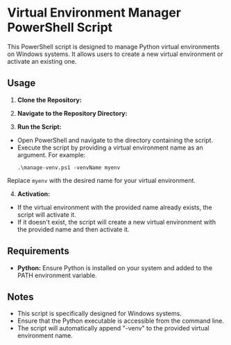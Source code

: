 # Virtual Environment Manager PowerShell Script

This PowerShell script is designed to manage Python virtual environments on Windows systems. It allows users to create a new virtual environment or activate an existing one.

## Usage

1. **Clone the Repository:**

2. **Navigate to the Repository Directory:**

3. **Run the Script:**
- Open PowerShell and navigate to the directory containing the script.
- Execute the script by providing a virtual environment name as an argument. For example:
  ```
  .\manage-venv.ps1 -venvName myenv
  ```
Replace `myenv` with the desired name for your virtual environment.

4. **Activation:**
- If the virtual environment with the provided name already exists, the script will activate it.
- If it doesn't exist, the script will create a new virtual environment with the provided name and then activate it.

## Requirements

- **Python:** Ensure Python is installed on your system and added to the PATH environment variable.

## Notes

- This script is specifically designed for Windows systems.
- Ensure that the Python executable is accessible from the command line.
- The script will automatically append "-venv" to the provided virtual environment name.
